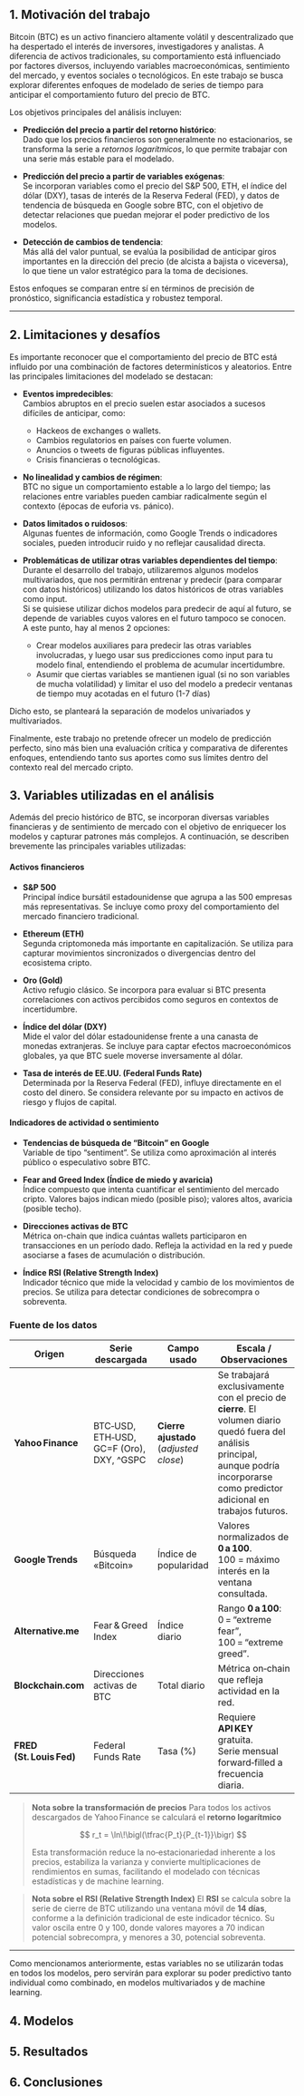 ## 1. Motivación del trabajo

Bitcoin (BTC) es un activo financiero altamente volátil y descentralizado que ha despertado el interés de inversores, investigadores y analistas. A diferencia de activos tradicionales, su comportamiento está influenciado por factores diversos, incluyendo variables macroeconómicas, sentimiento del mercado, y eventos sociales o tecnológicos. En este trabajo se busca explorar diferentes enfoques de modelado de series de tiempo para anticipar el comportamiento futuro del precio de BTC.

Los objetivos principales del análisis incluyen:

- **Predicción del precio a partir del retorno histórico**:  
  Dado que los precios financieros son generalmente no estacionarios, se transforma la serie a *retornos logarítmicos*, lo que permite trabajar con una serie más estable para el modelado.

- **Predicción del precio a partir de variables exógenas**:  
  Se incorporan variables como el precio del S&P 500, ETH, el índice del dólar (DXY), tasas de interés de la Reserva Federal (FED), y datos de tendencia de búsqueda en Google sobre BTC, con el objetivo de detectar relaciones que puedan mejorar el poder predictivo de los modelos.

- **Detección de cambios de tendencia**:  
  Más allá del valor puntual, se evalúa la posibilidad de anticipar giros importantes en la dirección del precio (de alcista a bajista o viceversa), lo que tiene un valor estratégico para la toma de decisiones.

Estos enfoques se comparan entre sí en términos de precisión de pronóstico, significancia estadística y robustez temporal.

---

## 2. Limitaciones y desafíos

Es importante reconocer que el comportamiento del precio de BTC está influido por una combinación de factores determinísticos y aleatorios. Entre las principales limitaciones del modelado se destacan:

- **Eventos impredecibles**:  
  Cambios abruptos en el precio suelen estar asociados a sucesos difíciles de anticipar, como:
  - Hackeos de exchanges o wallets.
  - Cambios regulatorios en países con fuerte volumen.
  - Anuncios o tweets de figuras públicas influyentes.
  - Crisis financieras o tecnológicas.

- **No linealidad y cambios de régimen**:  
  BTC no sigue un comportamiento estable a lo largo del tiempo; las relaciones entre variables pueden cambiar radicalmente según el contexto (épocas de euforia vs. pánico).

- **Datos limitados o ruidosos**:  
  Algunas fuentes de información, como Google Trends o indicadores sociales, pueden introducir ruido y no reflejar causalidad directa.

- **Problemáticas de utilizar otras variables dependientes del tiempo**:
  Durante el desarrollo del trabajo, utilizaremos algunos modelos multivariados, que nos permitirán entrenar y predecir (para comparar con datos históricos) utilizando los datos históricos de otras variables como input.\
  Si se quisiese utilizar dichos modelos para predecir de aquí al futuro, se depende de variables cuyos valores en el futuro tampoco se conocen.\
  A este punto, hay al menos 2 opciones:
  - Crear modelos auxiliares para predecir las otras variables involucradas, y luego usar sus predicciones como input para tu modelo final, entendiendo el problema de acumular incertidumbre.
  - Asumir que ciertas variables se mantienen igual (si no son variables de mucha volatilidad) y limitar el uso del modelo a predecir ventanas de tiempo muy acotadas en el futuro (1-7 días)

Dicho esto, se planteará la separación de modelos univariados y multivariados.

Finalmente, este trabajo no pretende ofrecer un modelo de predicción perfecto, sino más bien una evaluación crítica y comparativa de diferentes enfoques, entendiendo tanto sus aportes como sus límites dentro del contexto real del mercado cripto.

## 3. Variables utilizadas en el análisis

Además del precio histórico de BTC, se incorporan diversas variables financieras y de sentimiento de mercado con el objetivo de enriquecer los modelos y capturar patrones más complejos. A continuación, se describen brevemente las principales variables utilizadas:

#### Activos financieros

- **S&P 500**  
  Principal índice bursátil estadounidense que agrupa a las 500 empresas más representativas. Se incluye como proxy del comportamiento del mercado financiero tradicional.

- **Ethereum (ETH)**  
  Segunda criptomoneda más importante en capitalización. Se utiliza para capturar movimientos sincronizados o divergencias dentro del ecosistema cripto.

- **Oro (Gold)**  
  Activo refugio clásico. Se incorpora para evaluar si BTC presenta correlaciones con activos percibidos como seguros en contextos de incertidumbre.

- **Índice del dólar (DXY)**  
  Mide el valor del dólar estadounidense frente a una canasta de monedas extranjeras. Se incluye para captar efectos macroeconómicos globales, ya que BTC suele moverse inversamente al dólar.

- **Tasa de interés de EE.UU. (Federal Funds Rate)**  
  Determinada por la Reserva Federal (FED), influye directamente en el costo del dinero. Se considera relevante por su impacto en activos de riesgo y flujos de capital.

#### Indicadores de actividad o sentimiento

- **Tendencias de búsqueda de “Bitcoin” en Google**  
  Variable de tipo “sentiment”. Se utiliza como aproximación al interés público o especulativo sobre BTC.

- **Fear and Greed Index (Índice de miedo y avaricia)**  
  Índice compuesto que intenta cuantificar el sentimiento del mercado cripto. Valores bajos indican miedo (posible piso); valores altos, avaricia (posible techo).

- **Direcciones activas de BTC**  
  Métrica on-chain que indica cuántas wallets participaron en transacciones en un período dado. Refleja la actividad en la red y puede asociarse a fases de acumulación o distribución.

- **Índice RSI (Relative Strength Index)**  
  Indicador técnico que mide la velocidad y cambio de los movimientos de precios. Se utiliza para detectar condiciones de sobrecompra o sobreventa.

### Fuente de los datos

| Origen                   | Serie descargada                         | Campo usado                               | Escala / Observaciones                                                                                                                                                                  |
| ------------------------ | ---------------------------------------- | ----------------------------------------- | --------------------------------------------------------------------------------------------------------------------------------------------------------------------------------------- |
| **Yahoo Finance**        | BTC‑USD, ETH‑USD, GC=F (Oro), DXY, ^GSPC | **Cierre ajustado**<br>(*adjusted close*) | Se trabajará exclusivamente con el precio de **cierre**. El volumen diario quedó fuera del análisis principal, aunque podría incorporarse como predictor adicional en trabajos futuros. |
| **Google Trends**        | Búsqueda «Bitcoin»                       | Índice de popularidad                     | Valores normalizados de **0 a 100**.<br>100 = máximo interés en la ventana consultada.                                                                                                  |
| **Alternative.me**       | Fear & Greed Index                       | Índice diario                             | Rango **0 a 100**:<br>0 = “extreme fear”, 100 = “extreme greed”.                                                                                                                        |
| **Blockchain.com**       | Direcciones activas de BTC               | Total diario                              | Métrica on‑chain que refleja actividad en la red.                                                                                                                                       |
| **FRED (St. Louis Fed)** | Federal Funds Rate                       | Tasa (%)                                  | Requiere **API KEY** gratuita.<br>Serie mensual forward‑filled a frecuencia diaria.                                                                                                     |

> **Nota sobre la transformación de precios**
> Para todos los activos descargados de Yahoo Finance se calculará el **retorno logarítmico**
>
> $$ r_t = \ln\!\bigl(\tfrac{P_t}{P_{t-1}}\bigr) $$
>
> Esta transformación reduce la no‑estacionariedad inherente a los precios, estabiliza la varianza y convierte multiplicaciones de rendimientos en sumas, facilitando el modelado con técnicas estadísticas y de machine learning.

> **Nota sobre el RSI (Relative Strength Index)**
> El **RSI** se calcula sobre la serie de cierre de BTC utilizando una ventana móvil de **14 días**, conforme a la definición tradicional de este indicador técnico.
> Su valor oscila entre 0 y 100, donde valores mayores a 70 indican potencial sobrecompra, y menores a 30, potencial sobreventa.

---

Como mencionamos anteriormente, estas variables no se utilizarán todas en todos los modelos, pero servirán para explorar su poder predictivo tanto individual como combinado, en modelos multivariados y de machine learning.

## 4. Modelos

## 5. Resultados

## 6. Conclusiones
